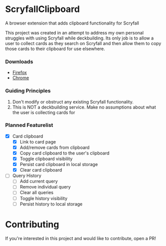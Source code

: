 # ScryfallClipboard

A browser extension that adds clipboard functionality for Scryfall

This project was created in an attempt to address my own personal struggles with using Scryfall while deckbuilding. Its only job is to allow a user to collect cards as they search on Scryfall and then allow them to copy those cards to their clipboard for use elsewhere.

### Downloads
- [Firefox](https://addons.mozilla.org/en-US/firefox/addon/scryfall-clipboard/)
- [Chrome](https://chrome.google.com/webstore/detail/card-clip/npglimimpnllddjddphoagcngmiipkkc?hl=en)

### Guiding Principles

1. Don't modify or obstruct any existing Scryfall functionality.
2. This is NOT a deckbuilding service. Make no assumptions about what the user is collecting cards for

### Planned Featurelist

- [x] Card clipboard
  - [x] Link to card page
  - [x] Add/remove cards from clipboard
  - [x] Copy card clipboard to the user's clipboard
  - [x] Toggle clipboard visibility
  - [x] Persist card clipboard in local storage
  - [x] Clear card clipboard
- [ ] Query History
  - [ ] Add current query
  - [ ] Remove individual query
  - [ ] Clear all queries
  - [ ] Toggle history visibility
  - [ ] Persist history to local storage

# Contributing

If you're interested in this project and would like to contribute, open a PR!
